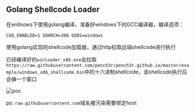 ## Golang Shellcode Loader

在widnows下使用golang编译，准备好windows下的GCC编译器，编译选项：

`CGO_ENABLED=1 GOARCH=386 GOOS=windows`

使用golang实现的shellcode加载器，通过http拉取远端shellcode进行执行

已经编译好的`winloader_x86.exe`会拉取`https://raw.githubusercontent.com/pench3r/pench3r.github.io/master/example/windows_x86_shellcode.bin`中的十六进制shellcode，该shellcode执行后会弹一个窗口

![poc](https://github.com/pench3r/Golang-Shellcode-Loader/blob/main/poc.png)

ps: `raw.githubusercontent.com`域名被污染需要绑定host
